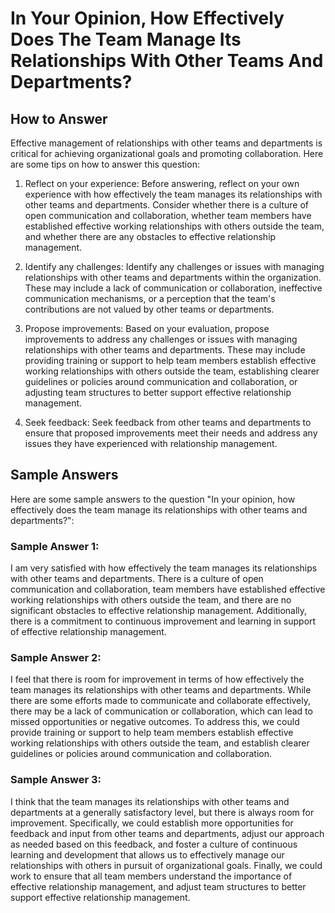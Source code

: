 In Your Opinion, How Effectively Does The Team Manage Its Relationships With Other Teams And Departments?
================================================================================================================================

How to Answer
-------------

Effective management of relationships with other teams and departments is critical for achieving organizational goals and promoting collaboration. Here are some tips on how to answer this question:

1. Reflect on your experience: Before answering, reflect on your own experience with how effectively the team manages its relationships with other teams and departments. Consider whether there is a culture of open communication and collaboration, whether team members have established effective working relationships with others outside the team, and whether there are any obstacles to effective relationship management.

2. Identify any challenges: Identify any challenges or issues with managing relationships with other teams and departments within the organization. These may include a lack of communication or collaboration, ineffective communication mechanisms, or a perception that the team's contributions are not valued by other teams or departments.

3. Propose improvements: Based on your evaluation, propose improvements to address any challenges or issues with managing relationships with other teams and departments. These may include providing training or support to help team members establish effective working relationships with others outside the team, establishing clearer guidelines or policies around communication and collaboration, or adjusting team structures to better support effective relationship management.

4. Seek feedback: Seek feedback from other teams and departments to ensure that proposed improvements meet their needs and address any issues they have experienced with relationship management.

Sample Answers
--------------

Here are some sample answers to the question "In your opinion, how effectively does the team manage its relationships with other teams and departments?":

### Sample Answer 1:

I am very satisfied with how effectively the team manages its relationships with other teams and departments. There is a culture of open communication and collaboration, team members have established effective working relationships with others outside the team, and there are no significant obstacles to effective relationship management. Additionally, there is a commitment to continuous improvement and learning in support of effective relationship management.

### Sample Answer 2:

I feel that there is room for improvement in terms of how effectively the team manages its relationships with other teams and departments. While there are some efforts made to communicate and collaborate effectively, there may be a lack of communication or collaboration, which can lead to missed opportunities or negative outcomes. To address this, we could provide training or support to help team members establish effective working relationships with others outside the team, and establish clearer guidelines or policies around communication and collaboration.

### Sample Answer 3:

I think that the team manages its relationships with other teams and departments at a generally satisfactory level, but there is always room for improvement. Specifically, we could establish more opportunities for feedback and input from other teams and departments, adjust our approach as needed based on this feedback, and foster a culture of continuous learning and development that allows us to effectively manage our relationships with others in pursuit of organizational goals. Finally, we could work to ensure that all team members understand the importance of effective relationship management, and adjust team structures to better support effective relationship management.
